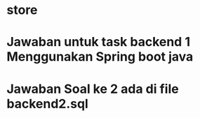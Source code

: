 # store
#
# **Jawaban untuk task backend 1 Menggunakan Spring boot java**
# **Jawaban Soal ke 2 ada di file backend2.sql**

















